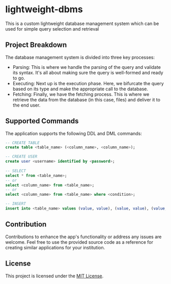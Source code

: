 # lightweight-dbms
This is a custom lightweight database management system which can be used for simple query selection and retrieval

## Project Breakdown

The database management system is divided into three key processes:

- Parsing: This is where we handle the parsing of the query and validate its syntax. It's all about making sure the
  query is well-formed and ready to go.
- Executing: Next up is the execution phase. Here, we bifurcate the query based on its type and make the appropriate
  call to the database.
- Fetching: Finally, we have the fetching process. This is where we retrieve the data from the database (in this case,
  files) and deliver it to the end user.

## Supported Commands

The application supports the following DDL and DML commands:
```sql
-- CREATE TABLE
create table <table_name> (<column_name>, <column_name>);

-- CREATE USER
create user <username> identified by <password>;
       
-- SELECT 
select * from <table_name>;
-- or 
select <column_name> from <table_name>; 
-- or 
select <column_name> from <table_name> where <condition>;

-- INSERT
insert into <table_name> values (value, value), (value, value), (value, value);

```

## Contribution

Contributions to enhance the app's functionality or address any issues are welcome. Feel free to use the provided source code as a reference for creating similar applications for your institution.

## License

This project is licensed under the [MIT License](LICENSE.md).